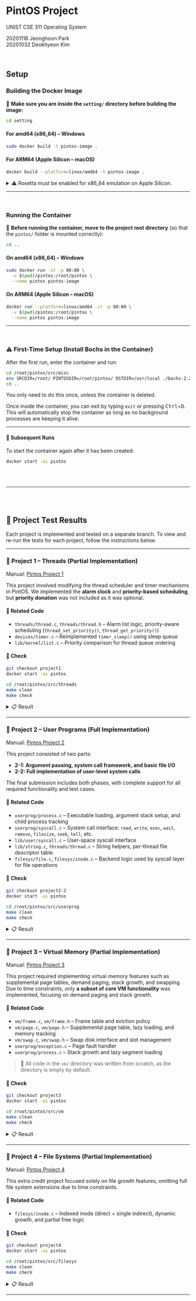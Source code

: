 
# PintOS Project

UNIST CSE 311 Operating System

20201118 Jeonghoon Park  
20201032 Deokhyeon Kim  

<br>

## Setup

### Building the Docker Image

📁 **Make sure you are inside the `setting/` directory before building the image:**

```bash
cd setting
```

#### For amd64 (x86\_64) – Windows

```bash
sudo docker build -t pintos-image .
```

#### For ARM64 (Apple Silicon – macOS)

```bash
docker build --platform=linux/amd64 -t pintos-image .
```

<details><summary> ⚠️ Rosetta must be enabled for x86_64 emulation on Apple Silicon. </summary>

![Rosetta Setting](https://github.com/user-attachments/assets/b73e6e6e-b851-4611-82ce-3899333feb6e)

</details>

---

<br>

### Running the Container

📁 **Before running the container, move to the project root directory**
(so that the `pintos/` folder is mounted correctly):

```bash
cd ..
```

#### On amd64 (x86\_64) – Windows

```bash
sudo docker run -it -p 80:80 \
  -v $(pwd)/pintos:/root/pintos \
  --name pintos pintos-image
```

#### On ARM64 (Apple Silicon – macOS)

```bash
docker run --platform=linux/amd64 -it -p 80:80 \
  -v $(pwd)/pintos:/root/pintos \
  --name pintos pintos-image
```

---
<br>

### ⚠️ First-Time Setup (Install Bochs in the Container)

After the first run, enter the container and run:

```bash
cd /root/pintos/src/misc
env SRCDIR=/root/ PINTOSDIR=/root/pintos/ DSTDIR=/usr/local ./bochs-2.2.6-build.sh
cd ..
```

You only need to do this once, unless the container is deleted.

Once inside the container, you can exit by typing `exit` or pressing <kbd>Ctrl</kbd>+<kbd>D</kbd>.
This will automatically stop the container as long as no background processes are keeping it alive.

---

#### 🔁 Subsequent Runs

To start the container again after it has been created:

```bash
docker start -ai pintos
```

<br><br>

---

<br><br>

## 🧪 Project Test Results

Each project is implemented and tested on a separate branch.
To view and re-run the tests for each project, follow the instructions below.

---

### 📂 Project 1 – Threads (Partial Implementation)

Manual: [Pintos Project 1](https://web.stanford.edu/class/cs140/projects/pintos/pintos_2.html#SEC20)

This project involved modifying the thread scheduler and timer mechanisms in PintOS.
We implemented the **alarm clock** and **priority-based scheduling**, but **priority donation** was not included as it was optional.

#### 📌 Related Code

* `threads/thread.c`, `threads/thread.h` – Alarm list logic, priority-aware scheduling (`thread_set_priority()`, `thread_get_priority()`)
* `devices/timer.c` – Reimplemented `timer_sleep()` using sleep queue
* `lib/kernel/list.c` – Priority comparison for thread queue ordering

#### 🔧 Check

```bash
git checkout project1
docker start -ai pintos
```

```bash
cd /root/pintos/src/threads
make clean
make check
```

<details>
<summary>📋 Result</summary>

```bash
```

</details>


---

### 📂 Project 2 – User Programs (Full Implementation)

Manual: [Pintos Project 2](https://web.stanford.edu/class/cs140/projects/pintos/pintos_3.html#SEC32)

This project consisted of two parts:

* **2-1: Argument passing, system call framework, and basic file I/O**
* **2-2: Full implementation of user-level system calls**

The final submission includes both phases, with complete support for all required functionality and test cases.

#### 📌 Related Code

* `userprog/process.c` – Executable loading, argument stack setup, and child process tracking
* `userprog/syscall.c` – System call interface: `read`, `write`, `exec`, `wait`, `remove`, `filesize`, `seek`, `tell`, etc.
* `lib/user/syscall.c` – User-space syscall interface
* `lib/string.c`, `threads/thread.c` – String helpers, per-thread file descriptor table
* `filesys/file.c`, `filesys/inode.c` – Backend logic used by syscall layer for file operations

#### 🔧 Check

```bash
git checkout project2-2
docker start -ai pintos
```

```bash
cd /root/pintos/src/userprog
make clean
make check
```

<details>
<summary>📋 Result</summary>

```bash
```

</details>


---

### 📂 Project 3 – Virtual Memory (Partial Implementation)

Manual: [Pintos Project 3](https://web.stanford.edu/class/cs140/projects/pintos/pintos_4.html#SEC53)

This project required implementing virtual memory features such as supplemental page tables, demand paging, stack growth, and swapping.
Due to time constraints, only **a subset of core VM functionality** was implemented, focusing on demand paging and stack growth.

#### 📌 Related Code

* `vm/frame.c`, `vm/frame.h` – Frame table and eviction policy
* `vm/page.c`, `vm/page.h` – Supplemental page table, lazy loading, and memory tracking
* `vm/swap.c`, `vm/swap.h` – Swap disk interface and slot management
* `userprog/exception.c` – Page fault handler
* `userprog/process.c` – Stack growth and lazy segment loading

> 📌 All code in the `vm/` directory was written from scratch, as the directory is empty by default.

#### 🔧 Check

```bash
git checkout project3
docker start -ai pintos
```

```bash
cd /root/pintos/src/vm
make clean
make check
```

<details>
<summary>📋 Result</summary>

```bash
```

</details>


---

### 📂 Project 4 – File Systems (Partial Implementation)

Manual: [Pintos Project 4](https://www.scs.stanford.edu/10wi-cs140/pintos/pintos_5.html#SEC75)

This extra credit project focused solely on file growth features, omitting full file system extensions due to time constraints.

#### 📌 Related Code  
* `filesys/inode.c` – Indexed inode (direct + single indirect), dynamic growth, and partial free logic

#### 🔧 Check

```bash
git checkout project4
docker start -ai pintos
````

```bash
cd /root/pintos/src/filesys
make clean
make check
```

<details>
<summary>📋 Result</summary>

**7/7 tests pass**

```bash
pass tests/filesys/extended/grow-create
pass tests/filesys/extended/grow-file-size
pass tests/filesys/extended/grow-seq-lg
pass tests/filesys/extended/grow-seq-sm
pass tests/filesys/extended/grow-sparse
pass tests/filesys/extended/grow-tell
pass tests/filesys/extended/grow-two-files
```

total test
86/121 tests pass

</details>

---
